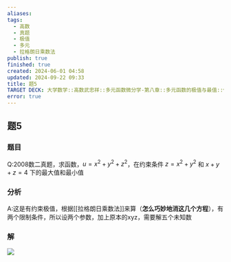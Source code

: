 ```yaml
---
aliases: 
tags:
  - 高数
  - 真题
  - 极值
  - 多元
  - 拉格朗日乘数法
publish: true
finished: true
created: 2024-06-01 04:58
updated: 2024-09-22 09:33
title: 题5
TARGET DECK: 大学数学::高数武忠祥::多元函数微分学-第八章::多元函数的极值与最值::例题-多元函数的极值与最值::题5
error: true
---
```

## 题5 
### 题目
Q:2008数二真题，求函数，$u = x^2 + y^2+z^{2}$，在约束条件 $z = x^2 + y^2$ 和 $x + y + z = 4$ 下的最大值和最小值
### 分析
A:这是有约束极值，根据[[拉格朗日乘数法]]来算（**怎么巧妙地消这几个方程**），有两个限制条件，所以设两个参数，加上原本的xyz，需要解五个未知数
### 解
![](https://img.hwenyi.live/202405132146930.webp)
<!--ID: 1729772682557-->

